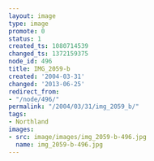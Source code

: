 ```yaml
---
layout: image
type: image
promote: 0
status: 1
created_ts: 1080714539
changed_ts: 1372159375
node_id: 496
title: IMG_2059-b
created: '2004-03-31'
changed: '2013-06-25'
redirect_from:
- "/node/496/"
permalink: "/2004/03/31/img_2059_b/"
tags:
- Northland
images:
- src: image/images/img_2059-b-496.jpg
  name: img_2059-b-496.jpg
---
```


